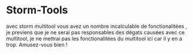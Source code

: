 # Storm-Tools
avec storm multitool vous avez un nombre incalculable de fonctionalitées , je previens que je ne serai pas responsables des dégats causées avec ce multitool, je ne mettrai pas les fonctionalitées du multitool ici car il y en a trop. Amusez-vous bien !
